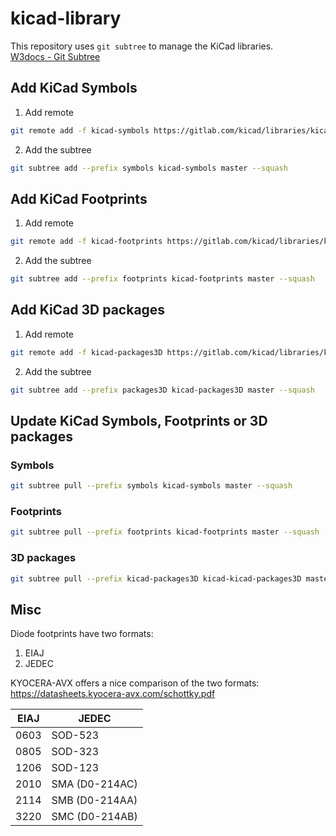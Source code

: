 # kicad-library

This repository uses `git subtree` to manage the KiCad libraries.  
[W3docs - Git Subtree](https://www.w3docs.com/learn-git/git-subtree.html)

## Add KiCad Symbols

1. Add remote
```bash
git remote add -f kicad-symbols https://gitlab.com/kicad/libraries/kicad-symbols.git
```

2. Add the subtree
```bash
git subtree add --prefix symbols kicad-symbols master --squash
```

## Add KiCad Footprints

1. Add remote
```bash
git remote add -f kicad-footprints https://gitlab.com/kicad/libraries/kicad-footprints.git
```

2. Add the subtree
```bash
git subtree add --prefix footprints kicad-footprints master --squash
```

## Add KiCad 3D packages

1. Add remote
```bash
git remote add -f kicad-packages3D https://gitlab.com/kicad/libraries/kicad-packages3D.git
```

2. Add the subtree
```bash
git subtree add --prefix packages3D kicad-packages3D master --squash
```

## Update KiCad Symbols, Footprints or 3D packages

### Symbols
```bash
git subtree pull --prefix symbols kicad-symbols master --squash
```

### Footprints
```bash
git subtree pull --prefix footprints kicad-footprints master --squash
```

### 3D packages
```bash
git subtree pull --prefix kicad-packages3D kicad-kicad-packages3D master --squash
```

## Misc

Diode footprints have two formats:  
1. EIAJ
2. JEDEC

KYOCERA-AVX offers a nice comparison of the two formats:  
https://datasheets.kyocera-avx.com/schottky.pdf


| EIAJ | JEDEC          |
|------|----------------|
| 0603 | SOD-523        |
| 0805 | SOD-323        |
| 1206 | SOD-123        |
| 2010 | SMA (D0-214AC) |
| 2114 | SMB (D0-214AA) |
| 3220 | SMC (D0-214AB) |
